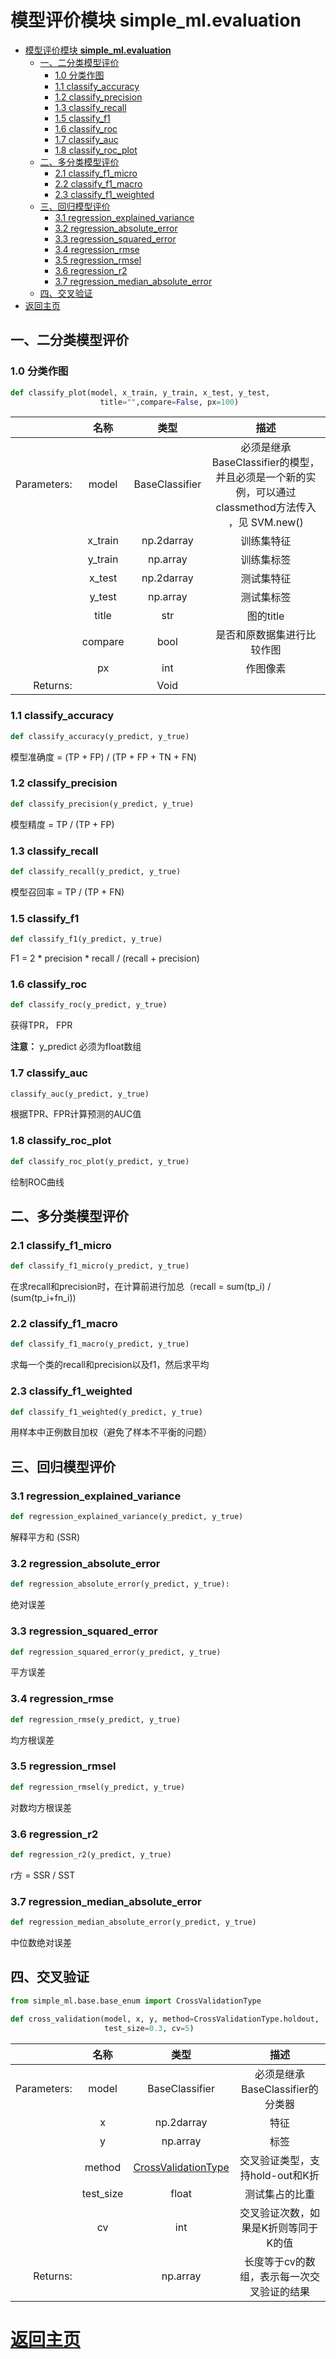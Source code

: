 # 模型评价模块 **simple_ml.evaluation**

- [模型评价模块 **simple_ml.evaluation**](#%E6%A8%A1%E5%9E%8B%E8%AF%84%E4%BB%B7%E6%A8%A1%E5%9D%97-simplemlevaluation)
    - [一、二分类模型评价](#%E4%B8%80%E3%80%81%E4%BA%8C%E5%88%86%E7%B1%BB%E6%A8%A1%E5%9E%8B%E8%AF%84%E4%BB%B7)
        - [1.0 分类作图](#10-%E5%88%86%E7%B1%BB%E4%BD%9C%E5%9B%BE)
        - [1.1  classify_accuracy](#11-classifyaccuracy)
        - [1.2 classify_precision](#12-classifyprecision)
        - [1.3 classify_recall](#13-classifyrecall)
        - [1.5 classify_f1](#15-classifyf1)
        - [1.6 classify_roc](#16-classifyroc)
        - [1.7 classify_auc](#17-classifyauc)
        - [1.8 classify_roc_plot](#18-classifyrocplot)
    - [二、多分类模型评价](#%E4%BA%8C%E3%80%81%E5%A4%9A%E5%88%86%E7%B1%BB%E6%A8%A1%E5%9E%8B%E8%AF%84%E4%BB%B7)
        - [2.1 classify_f1_micro](#21-classifyf1micro)
        - [2.2 classify_f1_macro](#22-classifyf1macro)
        - [2.3 classify_f1_weighted](#23-classifyf1weighted)
    - [三、回归模型评价](#%E4%B8%89%E3%80%81%E5%9B%9E%E5%BD%92%E6%A8%A1%E5%9E%8B%E8%AF%84%E4%BB%B7)
        - [3.1 regression_explained_variance](#31-regressionexplainedvariance)
        - [3.2 regression_absolute_error](#32-regressionabsoluteerror)
        - [3.3 regression_squared_error](#33-regressionsquarederror)
        - [3.4 regression_rmse](#34-regressionrmse)
        - [3.5 regression_rmsel](#35-regressionrmsel)
        - [3.6 regression_r2](#36-regressionr2)
        - [3.7 regression_median_absolute_error](#37-regressionmedianabsoluteerror)
    - [四、交叉验证](#%E5%9B%9B%E3%80%81%E4%BA%A4%E5%8F%89%E9%AA%8C%E8%AF%81)
- [返回主页](#%E8%BF%94%E5%9B%9E%E4%B8%BB%E9%A1%B5)

## 一、二分类模型评价

### 1.0 分类作图

```python
def classify_plot(model, x_train, y_train, x_test, y_test, 
                    title="",compare=False, px=100)
```

|             |  名称   |      类型      |                                             描述                                             |
|------------:|:-------:|:--------------:|:--------------------------------------------------------------------------------------------:|
| Parameters: |  model  | BaseClassifier | 必须是继承BaseClassifier的模型，并且必须是一个新的实例，可以通过classmethod方法传入 ，见 SVM.new() |
|             | x_train |   np.2darray   |                                          训练集特征                                           |
|             | y_train |    np.array    |                                          训练集标签                                           |
|             | x_test  |   np.2darray   |                                          测试集特征                                           |
|             | y_test  |    np.array    |                                          测试集标签                                           |
|             |  title  |      str       |                                          图的title                                           |
|             | compare |      bool      |                                   是否和原数据集进行比较作图                                   |
|             |   px    |      int       |                                           作图像素                                            |
|    Returns: |         |      Void      |                                                                                              |

### 1.1  classify_accuracy

```python
def classify_accuracy(y_predict, y_true)
```

模型准确度 = (TP + FP) / (TP + FP + TN + FN)

### 1.2 classify_precision

```python
def classify_precision(y_predict, y_true)
```

模型精度 = TP / (TP + FP)

### 1.3 classify_recall

```python
def classify_recall(y_predict, y_true)
```

模型召回率 = TP / (TP + FN)

### 1.5 classify_f1

```python
def classify_f1(y_predict, y_true)
```

F1 = 2 * precision * recall / (recall + precision)

### 1.6 classify_roc

```python
def classify_roc(y_predict, y_true)
```

获得TPR， FPR

**注意：** y_predict 必须为float数组

### 1.7 classify_auc

```python
classify_auc(y_predict, y_true)
```

根据TPR、FPR计算预测的AUC值


### 1.8 classify_roc_plot

```python
def classify_roc_plot(y_predict, y_true)
```

绘制ROC曲线


## 二、多分类模型评价

### 2.1 classify_f1_micro

```python
def classify_f1_micro(y_predict, y_true)
```

在求recall和precision时，在计算前进行加总（recall = sum(tp_i) / (sum(tp_i+fn_i))

### 2.2 classify_f1_macro

```python
def classify_f1_macro(y_predict, y_true)
```

求每一个类的recall和precision以及f1，然后求平均

### 2.3 classify_f1_weighted

```python
def classify_f1_weighted(y_predict, y_true)
```

用样本中正例数目加权（避免了样本不平衡的问题）


## 三、回归模型评价

### 3.1 regression_explained_variance

```python
def regression_explained_variance(y_predict, y_true)
```

解释平方和 (SSR)

### 3.2 regression_absolute_error

```python
def regression_absolute_error(y_predict, y_true):
```

绝对误差

### 3.3 regression_squared_error

```python
def regression_squared_error(y_predict, y_true)
```

平方误差

### 3.4 regression_rmse

```python
def regression_rmse(y_predict, y_true)
```

均方根误差

### 3.5 regression_rmsel

```python
def regression_rmsel(y_predict, y_true)
```

对数均方根误差


### 3.6 regression_r2

```python
def regression_r2(y_predict, y_true)
```

r方 = SSR / SST

### 3.7 regression_median_absolute_error

```python
def regression_median_absolute_error(y_predict, y_true)
```

中位数绝对误差

## 四、交叉验证

```python
from simple_ml.base.base_enum import CrossValidationType

def cross_validation(model, x, y, method=CrossValidationType.holdout, 
                     test_size=0.3, cv=5)
```

|             |   名称    |                    类型                     |                  描述                  |
|------------:|:---------:|:-------------------------------------------:|:--------------------------------------:|
| Parameters: |   model   |               BaseClassifier                |     必须是继承BaseClassifier的分类器     |
|             |     x     |                 np.2darray                  |                  特征                  |
|             |     y     |                  np.array                   |                  标签                  |
|             |  method   | [CrossValidationType](../structure/enum.md) |     交叉验证类型，支持hold-out和K折      |
|             | test_size |                    float                    |             测试集占的比重              |
|             |    cv     |                     int                     |   交叉验证次数，如果是K折则等同于K的值    |
|    Returns: |           |                  np.array                   | 长度等于cv的数组，表示每一次交叉验证的结果 |


# [返回主页](../index.md)